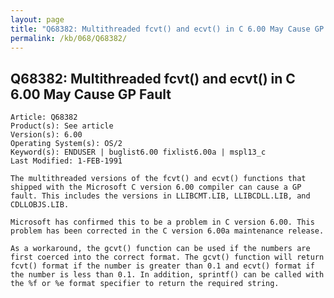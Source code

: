 ```yaml
---
layout: page
title: "Q68382: Multithreaded fcvt() and ecvt() in C 6.00 May Cause GP Fault"
permalink: /kb/068/Q68382/
---
```


## Q68382: Multithreaded fcvt() and ecvt() in C 6.00 May Cause GP Fault

	Article: Q68382
	Product(s): See article
	Version(s): 6.00
	Operating System(s): OS/2
	Keyword(s): ENDUSER | buglist6.00 fixlist6.00a | mspl13_c
	Last Modified: 1-FEB-1991
	
	The multithreaded versions of the fcvt() and ecvt() functions that
	shipped with the Microsoft C version 6.00 compiler can cause a GP
	fault. This includes the versions in LLIBCMT.LIB, LLIBCDLL.LIB, and
	CDLLOBJS.LIB.
	
	Microsoft has confirmed this to be a problem in C version 6.00. This
	problem has been corrected in the C version 6.00a maintenance release.
	
	As a workaround, the gcvt() function can be used if the numbers are
	first coerced into the correct format. The gcvt() function will return
	fcvt() format if the number is greater than 0.1 and ecvt() format if
	the number is less than 0.1. In addition, sprintf() can be called with
	the %f or %e format specifier to return the required string.
